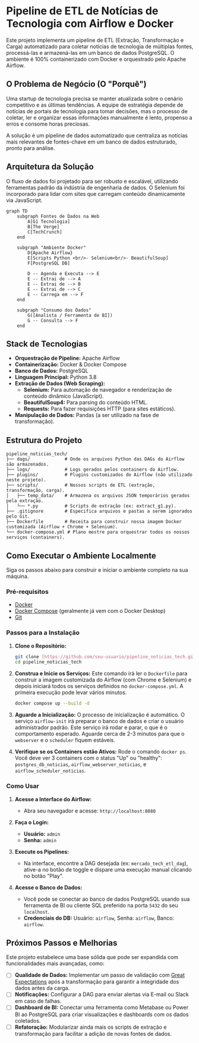 # Pipeline de ETL de Notícias de Tecnologia com Airflow e Docker

Este projeto implementa um pipeline de ETL (Extração, Transformação e Carga) automatizado para coletar notícias de tecnologia de múltiplas fontes, processá-las e armazená-las em um banco de dados PostgreSQL. O ambiente é 100% containerizado com Docker e orquestrado pelo Apache Airflow.

## O Problema de Negócio (O "Porquê")

Uma startup de tecnologia precisa se manter atualizada sobre o cenário competitivo e as últimas tendências. A equipe de estratégia depende de notícias de portais de tecnologia para tomar decisões, mas o processo de coletar, ler e organizar essas informações manualmente é lento, propenso a erros e consome horas preciosas.

A solução é um pipeline de dados automatizado que centraliza as notícias mais relevantes de fontes-chave em um banco de dados estruturado, pronto para análise.

## Arquitetura da Solução

O fluxo de dados foi projetado para ser robusto e escalável, utilizando ferramentas padrão da indústria de engenharia de dados. O Selenium foi incorporado para lidar com sites que carregam conteúdo dinamicamente via JavaScript.

```mermaid
graph TD
    subgraph Fontes de Dados na Web
        A[G1 Tecnologia]
        B[The Verge]
        C[TechCrunch]
    end

    subgraph "Ambiente Docker"
        D{Apache Airflow}
        E[Scripts Python <br/>- Selenium<br/>- BeautifulSoup]
        F[PostgreSQL DB]
        
        D -- Agenda e Executa --> E
        E -- Extrai de --> A
        E -- Extrai de --> B
        E -- Extrai de --> C
        E -- Carrega em --> F
    end

    subgraph "Consumo dos Dados"
        G([Analista / Ferramenta de BI])
        G -- Consulta --> F
    end
```

## Stack de Tecnologias

* **Orquestração de Pipeline:** Apache Airflow
* **Containerização:** Docker & Docker Compose
* **Banco de Dados:** PostgreSQL
* **Linguagem Principal:** Python 3.8
* **Extração de Dados (Web Scraping):**
    * **Selenium:** Para automação de navegador e renderização de conteúdo dinâmico (JavaScript).
    * **BeautifulSoup4:** Para parsing do conteúdo HTML.
    * **Requests:** Para fazer requisições HTTP (para sites estáticos).
* **Manipulação de Dados:** Pandas (a ser utilizado na fase de transformação).

## Estrutura do Projeto

```
pipeline_noticias_tech/
├── dags/             # Onde os arquivos Python das DAGs do Airflow são armazenados.
├── logs/             # Logs gerados pelos containers do Airflow.
├── plugins/          # Plugins customizados do Airflow (não utilizado neste projeto).
├── scripts/          # Nossos scripts de ETL (extração, transformação, carga).
│   ├── temp_data/    # Armazena os arquivos JSON temporários gerados pela extração.
│   └── *.py          # Scripts de extração (ex: extract_g1.py).
├── .gitignore        # Especifica arquivos e pastas a serem ignorados pelo Git.
├── Dockerfile        # Receita para construir nossa imagem Docker customizada (Airflow + Chrome + Selenium).
└── docker-compose.yml # Plano mestre para orquestrar todos os nossos serviços (containers).
```

## Como Executar o Ambiente Localmente

Siga os passos abaixo para construir e iniciar o ambiente completo na sua máquina.

### Pré-requisitos
* [Docker](https://www.docker.com/get-started)
* [Docker Compose](https://docs.docker.com/compose/install/) (geralmente já vem com o Docker Desktop)
* [Git](https://git-scm.com/downloads)

### Passos para a Instalação

1.  **Clone o Repositório:**
    ```bash
    git clone [https://github.com/seu-usuario/pipeline_noticias_tech.git](https://github.com/seu-usuario/pipeline_noticias_tech.git)
    cd pipeline_noticias_tech
    ```

2.  **Construa e Inicie os Serviços:**
    Este comando irá ler o `Dockerfile` para construir a imagem customizada do Airflow (com Chrome e Selenium) e depois iniciará todos os serviços definidos no `docker-compose.yml`. A primeira execução pode levar vários minutos.
    ```bash
    docker compose up --build -d
    ```

3.  **Aguarde a Inicialização:**
    O processo de inicialização é automático. O serviço `airflow-init` irá preparar o banco de dados e criar o usuário administrador padrão. Este serviço irá rodar e parar, o que é o comportamento esperado. Aguarde cerca de 2-3 minutos para que o `webserver` e o `scheduler` fiquem estáveis.

4.  **Verifique se os Containers estão Ativos:**
    Rode o comando `docker ps`. Você deve ver 3 containers com o status "Up" ou "healthy": `postgres_db_noticias`, `airflow_webserver_noticias`, e `airflow_scheduler_noticias`.

### Como Usar

1.  **Acesse a Interface do Airflow:**
    * Abra seu navegador e acesse: `http://localhost:8080`

2.  **Faça o Login:**
    * **Usuário:** `admin`
    * **Senha:** `admin`

3.  **Execute os Pipelines:**
    * Na interface, encontre a DAG desejada (ex: `mercado_tech_etl_dag`), ative-a no botão de toggle e dispare uma execução manual clicando no botão "Play".

4.  **Acesse o Banco de Dados:**
    * Você pode se conectar ao banco de dados PostgreSQL usando sua ferramenta de BI ou cliente SQL preferido na porta `5432` do seu `localhost`.
    * **Credenciais do DB:** Usuário: `airflow`, Senha: `airflow`, Banco: `airflow`.

## Próximos Passos e Melhorias

Este projeto estabelece uma base sólida que pode ser expandida com funcionalidades mais avançadas, como:
* [ ] **Qualidade de Dados:** Implementar um passo de validação com [Great Expectations](https://greatexpectations.io/) após a transformação para garantir a integridade dos dados antes da carga.
* [ ] **Notificações:** Configurar a DAG para enviar alertas via E-mail ou Slack em caso de falhas.
* [ ] **Dashboard de BI:** Conectar uma ferramenta como Metabase ou Power BI ao PostgreSQL para criar visualizações e dashboards com os dados coletados.
* [ ] **Refatoração:** Modularizar ainda mais os scripts de extração e transformação para facilitar a adição de novas fontes de dados.